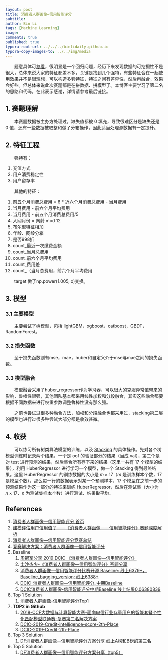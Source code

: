 ```yaml
---
layout: post
title: 消费者人群画像—信用智能评分
subtitle:
author: Bin Li
tags: [Machine Learning]
image: 
comments: true
published: true
typora-root-url: ../../../binlidaily.github.io
typora-copy-images-to: ../../img/media
---
```


　　题意具体可[参看](https://www.datafountain.cn/competitions/337/details)，很明显是一个回归问题，经历下来发现数据的可挖掘性不是很大，总体来说大家的特征都差不多，关键是找到几个强特，有些特征合在一起使用效果并不是很理想，可以构造多套特征，特征之间有差异性，然后再融合，效果会好些。但总体来说此次赛题都是在拼数据、拼模型了。本博客主要学习了第二名的思路和代码，在此表示感谢，详情请参考最后链接。

## 1. 赛题理解
　　本赛题数据被主办方处理过，缺失值都被 0 填充，导致很难区分是缺失还是 0 值，还有一些数据被取整和做了分箱操作，因此适当处理源数据有一定提升。


## 2. 特征工程
　　强特有：
1. 充值方式
2. 用户消费稳定性
3. 用户留存率

　　其他的特征：
1. 前五个月消费总费用 = 6 * 近六个月消费总费用 - 当月费用
2. 当月费用 - 前六个月平均费用
3. 当月费用 - 前五个月消费总费用/5
4. 入网月份 = 网龄 mod 12
5. 布尔型特征相加
6. 年龄、网龄分箱
7. 是否998折
8. count_最近一次缴费金额
9. count_当月总费用
10. count_前六个月平均费用
11. count_费用差
12. count_（当月总费用，前六个月平均费用

　　target 做了np.power(1.005, x)变换。
## 3. 模型
### 3.1 主要模型
　　主要尝试了树模型，包括 lightGBM，xgboost，catboost，GBDT，RandomForest。

### 3.2 损失函数
　　至于损失函数则有mse，mae，huber和自定义介于mse与mae之间的损失函数。

### 3.3 模型融合
　　模型融合采用了huber_regressor作为学习器，可以很大的克服异常值带来的影响，鲁棒性很强，其他团队基本都采用线性加权和分段融合，其实这些融合都要根据不同数据来进行权重参数调整鲁棒性没有那么强。

　　之前也尝试过很多种融合方法，加权和分段融合也都采用过，stacking第二层的模型也进行过很多种尝试大部分都是收效甚微。

## 4. 收获
　　可以练习所有树类算法模型的训练，以及 [Stacking](https://github.com/binlidaily/DCIC-2019-Credit-Intelligence-Score/blob/master/partner_code/stacking.ipynb) 的具体操作。先对各个树模型训练时记录两个结果，一个是 oof 的验证部分的结果（当成 val），第二个是对 test 进行预测的结果，然后集合所有存下来的结果（这里一共有 17 个模型的结果），利用 HuberRegressor 进行学习一个模型，做一个 Stacking 得到最终结果。这里 HuberRegressor 的训练数据的大小是 $m \times 17$（$m$ 是训练样本个数，17 是模型个数），那么每一行的数据表示对某一个预测样本，17 个模型在之前一步的预测结果作为这一部分的特征来训练 HuberRegressor，然后在测试集（大小为 $n \times 17$，$n$ 为测试集样本个数）进行测试，结果取平均。

## References
1. [消费者人群画像—信用智能评分 首页](https://www.datafountain.cn/competitions/337)
2. [建模评估用户信用值？——《消费者人群画像——信用智能评分》赛题深度解析](https://mp.weixin.qq.com/s/JnLhByXMVgChYjMggSTVWg)
3. [消费者人群画像—信用智能评分竞赛总结](https://zhuanlan.zhihu.com/p/58020980)
4. [竞赛解决方案：消费者人群画像—信用智能评分](https://discussion.datafountain.cn/questions/1570/answers/22355)
5. Baseline
    1. [周冠军分享 2019 DCIC 《消费者人群画像—信用智能评分》](https://mp.weixin.qq.com/s/y_YwBJ5D8WCj2BPXRxrRxg)
    2. [尘沙杰少-《消费者人群画像—信用智能评分》赛题分享](https://mp.weixin.qq.com/s?__biz=MzI5ODQxMTk5MQ==&mid=2247485727&idx=2&sn=411ac0329bdae3b5475e49d9af11b67f&chksm=eca77ba7dbd0f2b1fe5bd209f153f3797fc24093cebdeed0f292fd6c090bb36d9ef40991caf2&mpshare=1&scene=23&srcid=0227CpGIrhXsICJifSej0A3v#rd)
    3. [消费者人群画像—信用智能评分比赛开源 Baseline: 线上6379+，Baseline_bagging_version: 线上6388+](https://github.com/wangvenn/Credit-Scoring-Regression)
    4. [DCIC-消费者人群画像—信用智能评分_中期Baseline](https://zhuanlan.zhihu.com/p/57910316)
    5. [DCIC消费者人群画像-信用智能评分中期Baseline 线上结果0.06380839](https://github.com/renxingkai/Credit_Score_Baseline)
6. Top 1 Solution
    1. [消费者人群画像-信用智能评分Top1](https://mp.weixin.qq.com/s/5bTYwflXeC0K39z0XQwhgA)
7. **TOP2 in Github**
    1. [2018-CCF大数据与计算智能大赛-面向电信行业存量用户的智能套餐个性化匹配模型联通赛-复赛第二名解决方案](https://github.com/PandasCute/2018-CCF-BDCI-China-Unicom-Research-Institute-top2)
    2. [DCIC-2019-Credit-intelligence-score-2th-Place](https://github.com/C-rawler/DCIC-2019-Credit-intelligence-score-2th-Place)
    3. [DCIC-2019-Credit-2th-Place](https://github.com/PanJianning/DCIC-2019-Credit-2th-Place)
8. Top 3 Solution
    1. [DF消费者人群画像—信用智能评分方案分享 线上A榜和B榜的第三名](https://github.com/lzy23/DCIC-Group-Image-of-Consumers-----Intelligent-Scoring-of-Credits)
9. Top 5 Solution
    1. [DF消费者人群画像—信用智能评分方案分享（top5）](https://zhuanlan.zhihu.com/p/62291067)